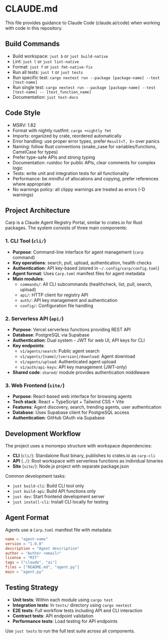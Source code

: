 # CLAUDE.md

This file provides guidance to Claude Code (claude.ai/code) when working with code in this repository.

## Build Commands

- Build workspace: `just b` or `just build-native` 
- Lint: `just l` or `just lint-native`
- Format: `just f` or `just fmt-native-fix`
- Run all tests: `just t` or `just tests`
- Run specific test: `cargo nextest run --package [package-name] --test [test-name]`
- Run single test: `cargo nextest run --package [package-name] --test [test-name] -- [test_function_name]`
- Documentation: `just test-docs`

## Code Style

- MSRV: 1.82
- Format with nightly rustfmt: `cargo +nightly fmt`
- Imports: organized by crate, reordered automatically
- Error handling: use proper error types, prefer `Result<T, E>` over panics
- Naming: follow Rust conventions (snake_case for variables/functions, CamelCase for types)
- Prefer type-safe APIs and strong typing
- Documentation: rustdoc for public APIs, clear comments for complex logic
- Tests: write unit and integration tests for all functionality
- Performance: be mindful of allocations and copying, prefer references where appropriate
- No warnings policy: all clippy warnings are treated as errors (-D warnings)

## Project Architecture

Carp is a Claude Agent Registry Portal, similar to crates.io for Rust packages. The system consists of three main components:

### 1. CLI Tool (`cli/`)
- **Purpose**: Command-line interface for agent management (`carp` command)
- **Key operations**: search, pull, upload, authentication, health checks
- **Authentication**: API key-based (stored in `~/.config/carp/config.toml`)
- **Agent format**: Uses `Carp.toml` manifest files for agent metadata
- **Main modules**:
  - `commands/`: All CLI subcommands (healthcheck, list, pull, search, upload)
  - `api/`: HTTP client for registry API
  - `auth/`: API key management and authentication
  - `config/`: Configuration file handling

### 2. Serverless API (`api/`)
- **Purpose**: Vercel serverless functions providing REST API
- **Database**: PostgreSQL via Supabase
- **Authentication**: Dual system - JWT for web UI, API keys for CLI
- **Key endpoints**:
  - `v1/agents/search`: Public agent search
  - `v1/agents/[name]/[version]/download`: Agent download
  - `v1/agents/upload`: Authenticated agent upload
  - `v1/auth/api-keys`: API key management (JWT-only)
- **Shared code**: `shared/` module provides authentication middleware

### 3. Web Frontend (`site/`)
- **Purpose**: React-based web interface for browsing agents
- **Tech stack**: React + TypeScript + Tailwind CSS + Vite
- **Features**: Agent discovery, search, trending agents, user authentication
- **Database**: Uses Supabase client for PostgreSQL access
- **Authentication**: GitHub OAuth via Supabase

## Development Workflow

The project uses a monorepo structure with workspace dependencies:

- **CLI** (`cli/`): Standalone Rust binary, publishes to crates.io as `carp-cli`
- **API** (`./`): Root workspace with serverless functions as individual binaries
- **Site** (`site/`): Node.js project with separate package.json

Common development tasks:
- `just build-cli`: Build CLI tool only
- `just build-api`: Build API functions only
- `just dev`: Start frontend development server
- `just install-cli`: Install CLI locally for testing

## Agent Format

Agents use a `Carp.toml` manifest file with metadata:
```toml
name = "agent-name"
version = "1.0.0"
description = "Agent description"
author = "Author <email>"
license = "MIT"
tags = ["claude", "ai"]
files = ["README.md", "agent.py"]
main = "agent.py"
```

## Testing Strategy

- **Unit tests**: Within each module using `cargo test`
- **Integration tests**: In `tests/` directory using `cargo nextest`
- **E2E tests**: Full workflow tests including API and CLI interaction
- **Contract tests**: API endpoint validation
- **Performance tests**: Load testing for API endpoints

Use `just tests` to run the full test suite across all components.
